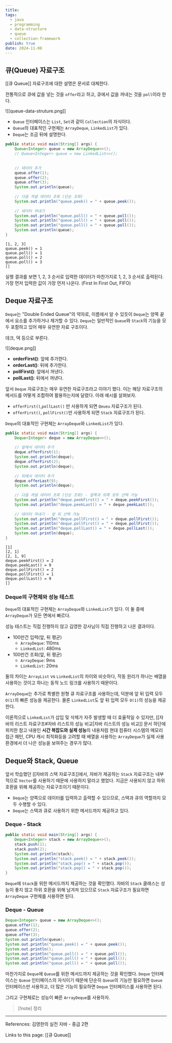 ```yaml
---
title: 
tags:
  - java
  - programming
  - data-structure
  - queue
  - collection-framework
publish: true
date: 2024-11-08
---
```

## 큐(Queue) 자료구조
[[큐 Queue]] 자료구조에 대한 설명은 문서로 대체한다.

전통적으로 큐에 값을 넣는 것을 `offer`라고 하고, 큐에서 값을 꺼내는 것을 `poll`이라 한다.

![[queue-data-struture.png]]

- `Queue` 인터페이스는 `List`, `Set`과 같이 `Collection`의 자식이다.
- `Queue`의 대표적인 구현체는 `ArrayDeque`, `LinkedList`가 있다.
- `Deque`는 조금 뒤에 설명한다.

```java
public static void main(String[] args) {  
    Queue<Integer> queue = new ArrayDeque<>();  
    // Queue<Integer> queue = new LinkedList<>();  
  
  
    // 데이터 추가  
    queue.offer(1);  
    queue.offer(2);  
    queue.offer(3);  
    System.out.println(queue);  
  
    // 다음 꺼낼 데이터 조회 (단순 조회)  
    System.out.println("queue.peek() = " + queue.peek());  
  
    // 데이터 꺼내기  
    System.out.println("queue.poll() = " + queue.poll());  
    System.out.println("queue.poll() = " + queue.poll());  
    System.out.println("queue.poll() = " + queue.poll());  
    System.out.println(queue);  
}
```

```title="실행 결과"
[1, 2, 3]
queue.peek() = 1
queue.poll() = 1
queue.poll() = 2
queue.poll() = 3
[]
```

실행 결과를 보면 1, 2, 3 순서로 입력한 데이터가 마찬가지로 1, 2, 3 순서로 출력된다. 가장 먼저 입력한 값이 가장 먼저 나온다. (First In First Out, FIFO)

## Deque 자료구조
`Deque`는 "Double Ended Queue"의 약자로, 이름에서 알 수 있듯이 `Deque`는 양쪽 끝에서 요소를 추가하거나 제거할 수 있다. `Deque`는 일반적인 `Queue`와 `Stack`의 기능을 모두 포함하고 있어 매우 유연한 자료 구조이다.

데크, 덱 등으로 부른다.

![[deque.png]]
- **orderFirst()**: 앞에 추가한다.
- **orderLast()**: 뒤에 추가한다.
- **pollFirst()**: 앞에서 꺼낸다.
- **pollLast()**: 뒤에서 꺼낸다.

앞서 `Deque` 자료구조는 매우 유연한 자료구조라고 이야기 했다. 이는 해당 자료구조의 메서드를 어떻게 조합하여 활용하는지에 달렸다. 아래 예시를 살펴보자.

- `offerFirst()`,`pollLast()` 만 사용하게 되면 `Qeueu` 자료구조가 된다.
- `offerFirst()`, `pollFirst()`만 사용하게 되면 `Stack` 자료구조가 된다.

`Deque`의 대표적인 구현체는 `ArrayDeque`와 `LinkedList`가 있다.

```java
public static void main(String[] args) {  
    Deque<Integer> deque = new ArrayDeque<>();  
  
    // 앞에서 데이터 추가  
    deque.offerFirst(1);  
    System.out.println(deque);  
    deque.offerFirst(2);  
    System.out.println(deque);  
  
    // 뒤에서 데이터 추가  
    deque.offerLast(9);  
    System.out.println(deque);  
  
    // 다음 꺼낼 데이터 조회 (단순 조회) - 앞쪽과 뒤쪽 모두 선택 가능  
    System.out.println("deque.peekFirst() = " + deque.peekFirst());  
    System.out.println("deque.peekLast() = " + deque.peekLast());  
  
    // 데이터 꺼내기 - 앞 뒤 선택 가능  
    System.out.println("deque.pollFirst() = " + deque.pollFirst());  
    System.out.println("deque.pollFirst() = " + deque.pollFirst());  
    System.out.println("deque.pollLast() = " + deque.pollLast());  
    System.out.println(deque);  
}
```

```title="실행 결과"
[1]
[2, 1]
[2, 1, 9]
deque.peekFirst() = 2
deque.peekLast() = 9
deque.pollFirst() = 2
deque.pollFirst() = 1
deque.pollLast() = 9
[]
```

### Deque의 구현체와 성능 테스트
`Deque`의 대표적인 구현체는 `ArrayDeque`와 `LinkedList`가 있다. 이 둘 중에 `ArrayDeque`가 모든 면에서 빠르다.

성능 테스트는 직접 진행하지 않고 김영한 강사님이 직접 진행하고 나온 결과이다.

- 100만건 입력(앞, 뒤 평균)
	- `ArrayDeque`: 110ms
	- `LinkedList`: 480ms
- 100만건 조회(앞, 뒤 평균)
	- `ArrayDeque`: 9ms
	- `LinkedList`: 20ms

둘의 차이는 `ArrayList` vs  `LinkedList`의 차이와 비슷하다, 작동 원리가 하나는 배열을 사용하는 것이고 하나는 동적 노드 링크를 사용하기 때문이다.

`ArrayDeque`는 추가로 특별한 원형 큐 자료구조를 사용하는데, 덕분에 앞 뒤 입력 모두 `O(1)`의 빠른 성능을 제공한다. 물론 `LinkedList`도 앞 뒤 입력 모두 `O(1)`의 성능을 제공한다.



이론적으로 `LinkedList`가 삽입 및 삭제가 자주 발생할 때 더 효율적일 수 있지만, [[자바의 리스트 자료구조#자바 리스트의 성능 비교|자바 리스트의 성능 비교]] 문서 하단에 위치한 참고 내용인 **시간 복잡도와 실제 성능**의 내용처럼 현대 컴퓨터 시스템의 메모리 접근 패턴, CPU 캐시 최적화등을 고려할 때 배열을 사용하는 `ArrayDeque`가 실제 사용 환경에서 더 나은 성능을 보여주는 경우가 많다.

## Deque와 Stack, Queue
앞서 학습했던 [[자바의 스택 자료구조]]에서, 자바가 제공하는 `Stack` 자료구조는 내부적으로 `Vector`를 사용하기 때문에 사용하지 말라고 했었다. 지금은 사용되지 않고 하위 호환을 위해 제공하는 자료구조이기 때문이다.

- `Deque`는 양쪽으로 데이터를 입력하고 출력할 수 있으므로, 스택과 큐의 역할까지 모두 수행할 수 있다.
- `Deque`는 스택과 큐로 사용하기 위한 메서드까지 제공하고 있다.

### Deque - Stack
```java
public static void main(String[] args) {  
    Deque<Integer> stack = new ArrayDeque<>();  
    stack.push(1);  
    stack.push(2);  
    System.out.println(stack);  
    System.out.println("stack.peek() = " + stack.peek());  
    System.out.println("stack.pop() = " + stack.pop());  
    System.out.println("stack.pop() = " + stack.pop());  
}
```

`Deque`에 `Stack`을 위한 메서드까지 제공하는 것을 확인했다. 자바의 `Stack` 클래스는 성능이 좋지 않고 하위 호환을 위해 남겨져 있으므로 `Stack` 자료구조가 필요하면 `ArrayDeque` 구현체를 사용하면 된다.

### Deque - Queue
```java
Deque<Integer> queue = new ArrayDeque<>();  
queue.offer(1);  
queue.offer(2);  
queue.offer(3);  
System.out.println(queue);  
System.out.println("queue.peek() = " + queue.peek());  
System.out.println();  
System.out.println("queue.poll() = " + queue.poll());  
System.out.println("queue.poll() = " + queue.poll());  
System.out.println("queue.poll() = " + queue.poll());
```

마찬가지로 `Deque`에 `Queue`를 위한 메서드까지 제공하는 것을 확인했다. `Deque` 인터페이스는 `Queue` 인터페이스의 자식이기 때문에 단순히 `Queue`의 기능만 필요하면 `Queue` 인터페이스만 사용하고, 더 많은 기능이 필요하면 `Deque` 인터페이스를 사용하면 된다.

그리고 구현체로는 성능이 빠른 `ArrayDeque`를 사용하자.

> [!note] 정리
> 



---
References: 김영한의 실전 자바 - 중급 2편

Links to this page: [[큐 Queue]]
